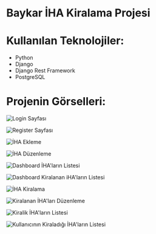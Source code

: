 # Baykar İHA Kiralama Projesi

# Kullanılan Teknolojiler:
- Python
- Django
- Django Rest Framework
- PostgreSQL

# Projenin Görselleri:

![Login Sayfası](github_images/login.png)

![Register Sayfası](github_images/register.png)

![İHA Ekleme](github_images/iha-ekleme.png)

![İHA Düzenleme](github_images/iha-duzenleme.png)

![Dashboard İHA'ların Listesi](github_images/dashboard-iha.png)

![Dashboard Kiralanan iHA'ların Listesi](github_images/dashboard-kiralanan-ihalar.png)

![İHA Kiralama](github_images/iha-kiralama.png)

![Kiralanan İHA'ları Düzenleme](github_images/kiralanan-iha-duzenle.png)

![Kiralik İHA'ların Listesi](github_images/kiralik-ihalar.png)

![Kullanıcının Kiraladığı İHA'ların Listesi](github_images/kiralanan-ihalar.png)
